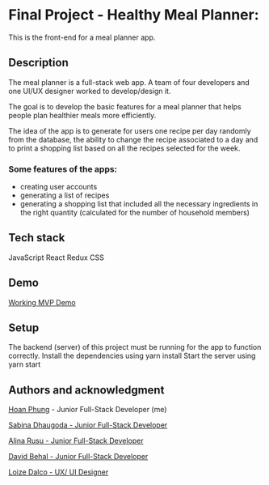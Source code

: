 # Final Project - Healthy Meal Planner:
This is the front-end for a meal planner app.

## Description
The meal planner is a full-stack web app. A team of four developers and one UI/UX designer worked to develop/design it.

The goal is to develop the basic features for a meal planner that helps people plan healthier meals more efficiently.

The idea of the app is to generate for users one recipe per day randomly from the database, the ability to change the recipe associated to a day and to print a shopping list based on all the recipes selected for the week.

### Some features of the apps:
- creating user accounts
- generating a list of recipes
- generating a shopping list that included all the necessary ingredients in the right quantity (calculated for the number of household members)

## Tech stack
JavaScript
React
Redux
CSS

## Demo
[Working MVP Demo](https://loized.com/img/meal/video_meal.gif)

## Setup
The backend (server) of this project must be running for the app to function correctly.
Install the dependencies using yarn install
Start the server using yarn start

## Authors and acknowledgment
[Hoan Phung](https://www.linkedin.com/in/hoanphung) - Junior Full-Stack Developer (me)

[Sabina Dhaugoda - Junior Full-Stack Developer](https://www.linkedin.com/in/sabinadhaugoda)

[Alina Rusu - Junior Full-Stack Developer](https://github.com/alex-alina)

[David Behal - Junior Full-Stack Developer](https://github.com/DavidB59)

[Loize Dalco - UX/ UI Designer](https://loized.com/)
